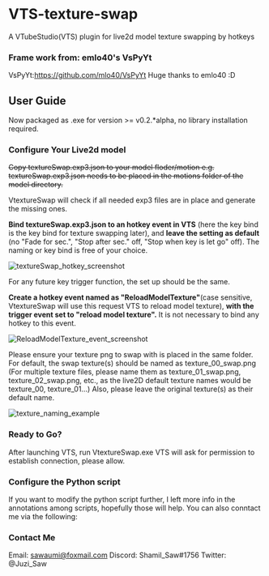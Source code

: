 # VTS-texture-swap

A VTubeStudio(VTS) plugin for live2d model texture swapping by hotkeys


### Frame work from: emlo40's VsPyYt
VsPyYt:https://github.com/mlo40/VsPyYt
Huge thanks to emlo40 :D

## User Guide

Now packaged as .exe for version >= v0.2.*alpha, no library installation required.

### Configure Your Live2d model<br/>
~~Copy textureSwap.exp3.json to your model floder/motion e.g.
textureSwap.exp3.json needs to be placed in the motions folder of the model directory.~~

VtextureSwap will check if all needed exp3 files are in place and generate the missing ones.

**Bind textureSwap.exp3.json to an hotkey event in VTS** (here the key bind is the key bind for texture swapping later),
and **leave the setting as default** 
(no "Fade for sec.", "Stop after sec." off, "Stop when key is let go" off).
The naming or key bind is free of your choice.

![textureSwap_hotkey_screenshot](https://user-images.githubusercontent.com/72533095/159108150-6822ace5-06c1-4cf7-8088-d39436edff9f.png)

For any future key trigger function, the set up should be the same.

**Create a hotkey event named as "ReloadModelTexture"**(case sensitive, VtextureSwap will use this request VTS to reload model texture),
**with the trigger event set to "reload model texture".**
It is not necessary to bind any hotkey to this event.

![ReloadModelTexture_event_screenshot](https://user-images.githubusercontent.com/72533095/159108305-6eebd18b-7b7d-48eb-be16-d6f3e370633f.png)

Please ensure your texture png to swap with is placed in the same folder.
For default, the swap texture(s) should be named as texture_00_swap.png (For multiple texture files, please name them as texture_01_swap.png, texture_02_swap.png, etc., as the live2D default texture names would be texture_00, texture_01...)
Also, please leave the original texture(s) as their default name.

![texture_naming_example](https://user-images.githubusercontent.com/72533095/159108509-e32c8934-166b-4775-91b1-4692d08acd37.png)

### Ready to Go?<br/>
After launching VTS, run VtextureSwap.exe
VTS will ask for permission to establish connection, please allow.


### Configure the Python script<br/>
If you want to modify the python script further, I left more info in the annotations among scripts, hopefully those will help. You can also conntact me via the following:

### Contact Me
Email: sawaumi@foxmail.com 
Discord: Shamil_Saw#1756
Twitter: @Juzi_Saw
